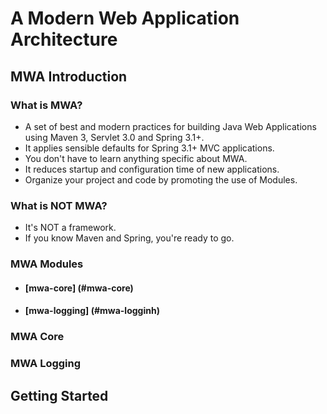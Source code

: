 # A Modern Web Application Architecture

## MWA Introduction

### What is MWA?
 * A set of best and modern practices for building Java Web Applications using Maven 3, Servlet 3.0 and Spring 3.1+.
 * It applies sensible defaults for Spring 3.1+ MVC applications.
 * You don't have to learn anything specific about MWA.
 * It reduces startup and configuration time of new applications.
 * Organize your project and code by promoting the use of Modules.

### What is NOT MWA?
 * It's NOT a framework.
 * If you know Maven and Spring, you're ready to go.

### MWA Modules
 * #### [mwa-core] (#mwa-core)
 * #### [mwa-logging] (#mwa-logginh)

### <a name="mwa-core">MWA Core</a>

### <a name="mwa-logging">MWA Logging</a>
 
## Getting Started